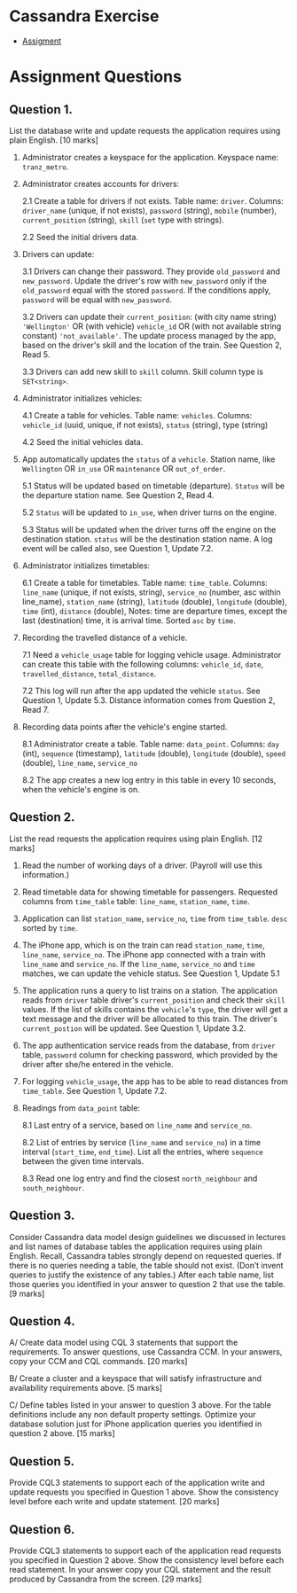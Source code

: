 # Cassandra Exercise

* [Assigment](./assignment.pdf)

# Assignment Questions

## Question 1.
List the database write and update requests the application requires using plain English. [10 marks]

1. Administrator creates a keyspace for the application. Keyspace name: `tranz_metro`.

2. Administrator creates accounts for drivers:

    2.1 Create a table for drivers if not exists. Table name: `driver`. Columns: `driver_name` (unique, if not exists), `password` (string), `mobile` (number), `current_position` (string), `skill` (`set` type with strings).

    2.2 Seed the initial drivers data.

3. Drivers can update:

    3.1 Drivers can change their password. They provide `old_password` and `new_password`. Update the driver's row with `new_password` only if the `old_password` equal with the stored `password`. If the conditions apply, `password` will be equal with `new_password`.

    3.2 Drivers can update their `current_position`: (with city name string) `'Wellington'` OR (with vehicle) `vehicle_id` OR (with not available string constant) `'not_available'`. The update process managed by the app, based on the driver's skill and the location of the train. See Question 2, Read 5.

    3.3 Drivers can add new skill to `skill` column. Skill column type is `SET<string>`.

4. Administrator initializes vehicles:

    4.1 Create a table for vehicles. Table name: `vehicles`. Columns: `vehicle_id` (uuid, unique, if not exists), `status` (string), type (string)

    4.2 Seed the initial vehicles data.

5. App automatically updates the `status` of a `vehicle`. Station name, like `Wellington` OR `in_use` OR `maintenance` OR `out_of_order`.

   5.1 Status will be updated based on timetable (departure). `Status` will be the departure station name. See Question 2, Read 4.

   5.2 `Status` will be updated to `in_use`, when driver turns on the engine.

   5.3 Status will be updated when the driver turns off the engine on the destination station. `status` will be the destination station name. A log event will be called also, see Question 1, Update 7.2.

6. Administrator initializes timetables:

    6.1 Create a table for timetables. Table name: `time_table`. Columns: `line_name` (unique, if not exists, string), `service_no` (number, asc within line_name), `station_name` (string), `latitude` (double), `longitude` (double), `time` (int), `distance` (double),  Notes: time are departure times, except the last (destination) time, it is arrival time. Sorted `asc` by `time`.

7. Recording the travelled distance of a vehicle.

    7.1 Need a `vehicle_usage` table for logging vehicle usage. Administrator can create this table with the following columns: `vehicle_id`, `date`, `travelled_distance`, `total_distance`.

    7.2 This log will run after the app updated the vehicle `status`. See Question 1, Update 5.3. Distance information comes from Question 2, Read 7.

8. Recording data points after the vehicle's engine started.

    8.1 Administrator create a table. Table name: `data_point`. Columns: `day` (int), `sequence` (timestamp), `latitude` (double), `longitude` (double), `speed` (double), `line_name`, `service_no`

    8.2 The app creates a new log entry in this table in every 10 seconds, when the vehicle's engine is on.

## Question 2.
List the read requests the application requires using plain English. [12 marks]

1. Read the number of working days of a driver. (Payroll will use this information.)

2. Read timetable data for showing timetable for passengers. Requested columns from `time_table` table: `line_name`, `station_name`, `time`.

3. Application can list `station_name`, `service_no`, `time` from `time_table`. `desc` sorted by `time`.

4. The iPhone app, which is on the train can read `station_name`, `time`, `line_name`, `service_no`. The iPhone app connected with a train with `line_name` and `service_no`. If the `line_name`, `service_no` and `time` matches, we can update the vehicle status. See Question 1, Update 5.1

5. The application runs a query to list trains on a station. The application reads from `driver` table driver's `current_position` and check their `skill` values. If the list of skills contains the `vehicle`'s `type`, the driver will get a text message and the driver will be allocated to this train. The driver's `current_postion` will be updated. See Question 1, Update 3.2.

6. The app authentication service reads from the database, from `driver` table, `password` column for checking password, which provided by the driver after she/he entered in the vehicle.

7. For logging `vehicle_usage`, the app has to be able to read distances from `time_table`. See Question 1, Update 7.2.

8. Readings from `data_point` table:

    8.1 Last entry of a service, based on `line_name` and `service_no`.

    8.2 List of entries by service (`line_name` and `service_no`) in a time interval (`start_time`, `end_time`). List all the entries, where `sequence` between the given time intervals.

    8.3 Read one log entry and find the closest `north_neighbour` and `south_neighbour`.


## Question 3.
Consider Cassandra data model design guidelines we discussed in lectures and list names of database tables the application requires using plain English. Recall, Cassandra tables strongly depend on requested queries. If there is no queries needing a table, the table should not exist. (Don’t invent queries to justify the existence of any tables.) After each table name, list those queries you identified in your answer to question 2 that use the table.
[9 marks]

## Question 4.
A/ Create data model using CQL 3 statements that support the requirements. To answer questions, use Cassandra CCM. In your answers, copy your CCM and CQL commands.
[20 marks]

B/ Create a cluster and a keyspace that will satisfy infrastructure and availability requirements above.
[5 marks]

C/ Define tables listed in your answer to question 3 above. For the table definitions include any non default property settings. Optimize your database solution just for iPhone application queries you identified in question 2 above.
[15 marks]

## Question 5.
Provide CQL3 statements to support each of the application write and update requests you specified in Question 1 above. Show the consistency level before each write and update statement.
[20 marks]

## Question 6.
Provide CQL3 statements to support each of the application read requests you specified in Question 2 above. Show the consistency level before each read statement. In your answer copy your CQL statement and the result produced by Cassandra from the screen.
[29 marks]
